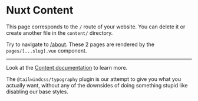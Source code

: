 # Nuxt Content

This page corresponds to the `/` route of your website. You can delete it or create another file in the `content/` directory.

Try to navigate to [/about](/about). These 2 pages are rendered by the `pages/[...slug].vue` component.

---

Look at the [Content documentation](https://content.nuxtjs.org/) to learn more.

The `@tailwindcss/typography` plugin is our attempt to give you what you actually want, without any of the downsides of doing something stupid like disabling our base styles.
